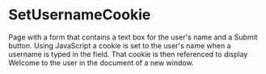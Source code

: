 # SetUsernameCookie
Page with a form that contains a text box for the user's name and a Submit button. Using JavaScript a cookie is set to the user's name when a username is typed in the field. That cookie is then referenced to display Welcome to the user in the document of a new window. 
